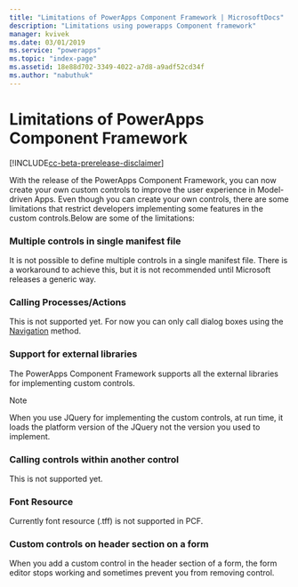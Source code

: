```yaml
---
title: "Limitations of PowerApps Component Framework | MicrosoftDocs"
description: "Limitations using powerapps Component framework"
manager: kvivek
ms.date: 03/01/2019
ms.service: "powerapps"
ms.topic: "index-page"
ms.assetid: 18e88d702-3349-4022-a7d8-a9adf52cd34f
ms.author: "nabuthuk"
---
```


# Limitations of PowerApps Component Framework

[!INCLUDE[cc-beta-prerelease-disclaimer](../../includes/cc-beta-prerelease-disclaimer.md)]

With the release of the PowerApps Component Framework, you can now create your own custom controls to improve the user experience in Model-driven Apps. Even though you can create your own controls, there are some limitations that restrict developers implementing some features in the custom controls.Below are some of the limitations:

### Multiple controls in single manifest file

It is not possible to define multiple controls in a single manifest file. There is a workaround to achieve this, but it is not recommended until Microsoft releases a generic way.

### Calling Processes/Actions

This is not supported yet. For now you can only call dialog boxes using the [Navigation](reference/navigation.md) method.

### Support for external libraries

The PowerApps Component Framework supports all the external libraries for implementing custom controls. 

> [!NOTE]
> When you use JQuery for implementing the custom controls, at run time, it loads the platform version of the JQuery not the version you used to implement. 

### Calling controls within another control

This is not supported yet.

### Font Resource

Currently font resource (.tff) is not supported in PCF.

### Custom controls on header section on a form

When you add a custom control in the header section of a form, the form editor stops working and sometimes prevent you from removing control.
